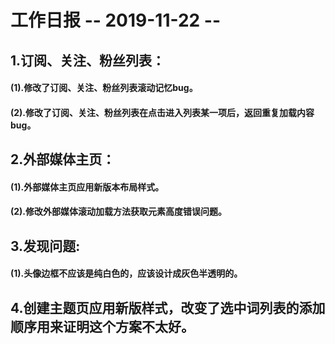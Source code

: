# 工作日报      -- 2019-11-22 --

## 1.订阅、关注、粉丝列表：

#### (1).修改了订阅、关注、粉丝列表滚动记忆bug。

#### (2).修改了订阅、关注、粉丝列表在点击进入列表某一项后，返回重复加载内容bug。

## 2.外部媒体主页：

#### (1).外部媒体主页应用新版本布局样式。

#### (2).修改外部媒体滚动加载方法获取元素高度错误问题。

## 3.发现问题:

#### (1).头像边框不应该是纯白色的，应该设计成灰色半透明的。

## 4.创建主题页应用新版样式，改变了选中词列表的添加顺序用来证明这个方案不太好。
